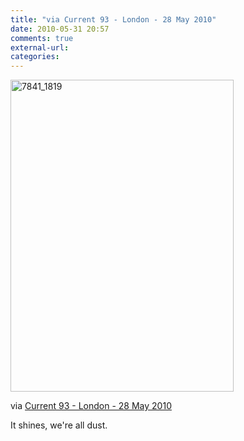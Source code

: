 ```yaml
---
title: "via Current 93 - London - 28 May 2010"
date: 2010-05-31 20:57
comments: true
external-url:
categories:
---
```

[<img src="http://1.asset.soup.io/asset/0851/7841_1819.jpeg" width="357" height="499" alt="7841_1819" />][1]

via [Current 93 - London - 28 May 2010][2]  
  
It shines, we're all dust.

  [1]: http://www.flickr.com/photos/ganmed64/4650092310/
  [2]: http://www.flickr.com/photos/ganmed64/4650092310/
